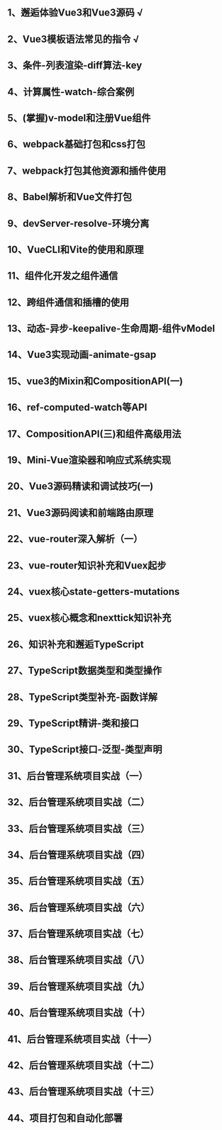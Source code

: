 ## 1、邂逅体验Vue3和Vue3源码 √
## 2、Vue3模板语法常见的指令 √
## 3、条件-列表渲染-diff算法-key
## 4、计算属性-watch-综合案例
## 5、(掌握)v-model和注册Vue组件
## 6、webpack基础打包和css打包
## 7、webpack打包其他资源和插件使用
## 8、Babel解析和Vue文件打包
## 9、devServer-resolve-环境分离
## 10、VueCLI和Vite的使用和原理
## 11、组件化开发之组件通信
## 12、跨组件通信和插槽的使⽤
## 13、动态-异步-keepalive-⽣命周期-组件vModel
## 14、Vue3实现动画-animate-gsap
## 15、vue3的Mixin和CompositionAPI(一)
## 16、ref-computed-watch等API
## 17、CompositionAPI(三)和组件高级用法
## 19、Mini-Vue渲染器和响应式系统实现
## 20、Vue3源码精读和调试技巧(一)
## 21、Vue3源码阅读和前端路由原理
## 22、vue-router深入解析（一）
## 23、vue-router知识补充和Vuex起步
## 24、vuex核心state-getters-mutations
## 25、vuex核心概念和nexttick知识补充
## 26、知识补充和邂逅TypeScript
## 27、TypeScript数据类型和类型操作
## 28、TypeScript类型补充-函数详解
## 29、TypeScript精讲-类和接口
## 30、TypeScript接口-泛型-类型声明
## 31、后台管理系统项目实战（一）
## 32、后台管理系统项目实战（二）
## 33、后台管理系统项目实战（三）
## 34、后台管理系统项目实战（四）
## 35、后台管理系统项目实战（五）
## 36、后台管理系统项目实战（六）
## 37、后台管理系统项目实战（七）
## 38、后台管理系统项目实战（八）
## 39、后台管理系统项目实战（九）
## 40、后台管理系统项目实战（十）
## 41、后台管理系统项目实战（十一）
## 42、后台管理系统项目实战（十二）
## 43、后台管理系统项目实战（十三）
## 44、项目打包和自动化部署


